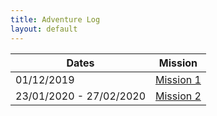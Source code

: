 ```yaml
---
title: Adventure Log
layout: default
---
```


| Dates                   | Mission                    |
| ----------------------- | -------------------------- |
| 01/12/2019              | [Mission 1](Mission1.html) |
| 23/01/2020 - 27/02/2020 | [Mission 2](Mission2.html) |
